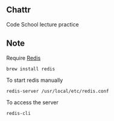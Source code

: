 ## Chattr

Code School lecture practice

## Note

Require [Redis](http://redis.io/commands)

    brew install redis

To start redis manually

    redis-server /usr/local/etc/redis.conf

To access the server

    redis-cli